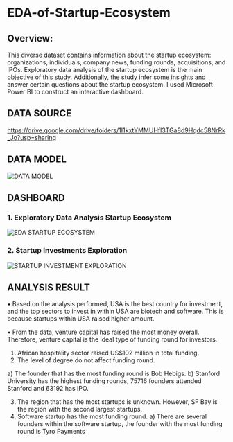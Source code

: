 # EDA-of-Startup-Ecosystem
## Overview: 
This diverse dataset contains information about the startup ecosystem: organizations, individuals, company news, funding rounds, acquisitions, and IPOs. Exploratory data analysis of the startup ecosystem is the main objective of this study. Additionally, the study infer some insights and answer certain questions about the startup ecosystem. I used Microsoft Power BI to construct an interactive dashboard.
## DATA SOURCE
https://drive.google.com/drive/folders/1I1kxtYMMUHfl3TGa8d9Hqdc58NrRk_Jo?usp=sharing
## DATA MODEL
![DATA MODEL](https://user-images.githubusercontent.com/106782819/202910471-e1948b3c-be79-4523-b63f-d3f685f5b0e6.png)
## DASHBOARD
### 1. Exploratory Data Analysis Startup Ecosystem
![EDA STARTUP ECOSYSTEM](https://user-images.githubusercontent.com/106782819/202910608-03c9a9f1-5120-4f0f-a11d-11c8e4aa0f21.png)
### 2. Startup Investments Exploration
![STARTUP INVESTMENT EXPLORATION](https://user-images.githubusercontent.com/106782819/202910640-c0421e6a-5926-4264-b6d5-bef8386c9929.png)

## ANALYSIS RESULT
•	Based on the analysis performed, USA is the best country for investment, and the top sectors to invest in within USA are biotech and software. This is because startups within USA raised higher amount.

•	From the data, venture capital has raised the most money overall. Therefore, venture capital is the ideal type of funding round for investors.

1.	African hospitality sector raised US$102 million in total funding.
2.	The level of degree do not affect funding round.

a)	The founder that has the most funding round is Bob Hebigs.
b)	Stanford University has the highest funding rounds, 75716 founders attended Stanford and 63192 has IPO.

3.	The region that has the most startups is unknown. However, SF Bay is the region with the second largest startups.
4.	Software startup has the most funding round.
a)	There are several founders within the software startup, the founder with the most funding round is Tyro Payments


